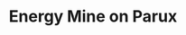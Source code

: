 ---
mission_id: parux
editorsChoice: yes
title: "Energy Mine on Parux"
authors: 
    - "Eric Pauker"
date:
filename: "parux.zip"
description: "Intelligence has just discovered a massive Imperial energy mine on the planet Parux. The mine drains the geothermal energy from the planet and then uses it to power all the tools of the Imperial war machine, from the mightiest Star Destroyer to the smallest blaster. You job is to shut down the tap into the energy well, then place a sequencer charge in the core. The buildup of energy will eventually become so great that the facility and half the planet will be destroyed."
heroImage: "./parux2.png"
levelReplaced:	SECBASE
difficulty: yes
bm:	yes
fme: yes
wax: no
three_do: yes
voc: yes
gmd: no
vue: yes
lfd: yes
base: "New level from scratch" 
editors: "WDFUSE 2.00"

---